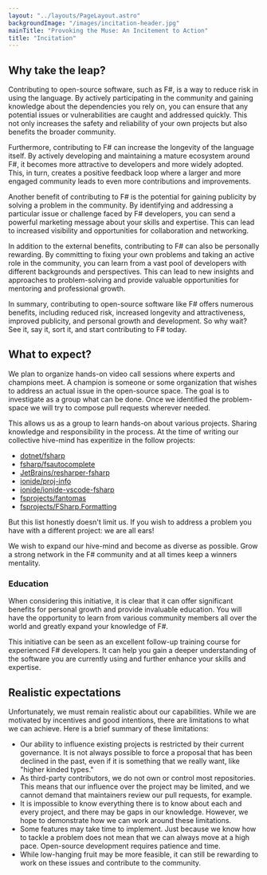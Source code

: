 ```yaml
---
layout: "../layouts/PageLayout.astro"
backgroundImage: "/images/incitation-header.jpg"
mainTitle: "Provoking the Muse: An Incitement to Action"
title: "Incitation"
---
```


## Why take the leap?

Contributing to open-source software, such as F#, is a way to reduce risk in using the language. By actively participating in the community and gaining knowledge about the dependencies you rely on, you can ensure that any potential issues or vulnerabilities are caught and addressed quickly. This not only increases the safety and reliability of your own projects but also benefits the broader community.

Furthermore, contributing to F# can increase the longevity of the language itself. By actively developing and maintaining a mature ecosystem around F#, it becomes more attractive to developers and more widely adopted. This, in turn, creates a positive feedback loop where a larger and more engaged community leads to even more contributions and improvements.

Another benefit of contributing to F# is the potential for gaining publicity by solving a problem in the community. By identifying and addressing a particular issue or challenge faced by F# developers, you can send a powerful marketing message about your skills and expertise. This can lead to increased visibility and opportunities for collaboration and networking.

In addition to the external benefits, contributing to F# can also be personally rewarding. By committing to fixing your own problems and taking an active role in the community, you can learn from a vast pool of developers with different backgrounds and perspectives. This can lead to new insights and approaches to problem-solving and provide valuable opportunities for mentoring and professional growth.

In summary, contributing to open-source software like F# offers numerous benefits, including reduced risk, increased longevity and attractiveness, improved publicity, and personal growth and development. So why wait? See it, say it, sort it, and start contributing to F# today.

## What to expect?

We plan to organize hands-on video call sessions where experts and champions meet. A champion is someone or some organization that wishes to address an actual issue in the open-source space.
The goal is to investigate as a group what can be done. Once we identified the problem-space we will try to compose pull requests wherever needed.

This allows us as a group to learn hands-on about various projects. Sharing knowledge and responsibility in the process. At the time of writing our collective hive-mind has experitize in the follow projects:

- [dotnet/fsharp](https://github.com/dotnet/fsharp)
- [fsharp/fsautocomplete](https://github.com/fsharp/fsautoComplete)
- [JetBrains/resharper-fsharp](https://github.com/JetBrains/resharper-fsharp)
- [ionide/proj-info](https://github.com/ionide/proj-info)
- [ionide/ionide-vscode-fsharp](https://github.com/ionide/ionide-vscode-fsharp)
- [fsprojects/fantomas](https://github.com/fsprojects/fantomas)
- [fsprojects/FSharp.Formatting](https://github.com/fsprojects/FSharp.Formatting)

But this list honestly doesn't limit us. If you wish to address a problem you have with a different project: we are all ears!

We wish to expand our hive-mind and become as diverse as possible. Grow a strong network in the F# community and at all times keep a winners mentality.

### Education

When considering this initiative, it is clear that it can offer significant benefits for personal growth and provide invaluable education.
You will have the opportunity to learn from various community members all over the world and greatly expand your knowledge of F#.

This initiative can be seen as an excellent follow-up training course for experienced F# developers.
It can help you gain a deeper understanding of the software you are currently using and further enhance your skills and expertise.

## Realistic expectations

Unfortunately, we must remain realistic about our capabilities. While we are motivated by incentives and good intentions, there are limitations to what we can achieve.
Here is a brief summary of these limitations:

- Our ability to influence existing projects is restricted by their current governance. It is not always possible to force a proposal that has been declined in the past, even if it is something that we really want, like "higher kinded types."
- As third-party contributors, we do not own or control most repositories. This means that our influence over the project may be limited, and we cannot demand that maintainers review our pull requests, for example.
- It is impossible to know everything there is to know about each and every project, and there may be gaps in our knowledge. However, we hope to demonstrate how we can work around these limitations.
- Some features may take time to implement. Just because we know how to tackle a problem does not mean that we can always move at a high pace. Open-source development requires patience and time.
- While low-hanging fruit may be more feasible, it can still be rewarding to work on these issues and contribute to the community.
